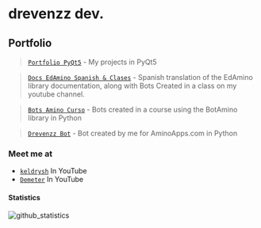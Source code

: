 # drevenzz dev.

## Portfolio

>[`Portfolio PyQt5`](https://github.com/drevenzz/portfolio-pyqt5) - My projects in PyQt5

>[`Docs EdAmino Spanish & Clases`](https://github.com/drevenzz/DocsEdAminoSpanish) - Spanish translation of the EdAmino library documentation, along with Bots Created in a class on my youtube channel.

>[`Bots Amino Curso`](https://github.com/drevenzz/BotsAminoCurso) - Bots created in a course using the BotAmino library in Python

>[`Drevenzz Bot`](https://github.com/drevenzz/drevenzz-bot) - Bot created by me for AminoApps.com in Python

### Meet me at

- [`keldrysh`](https://youtube.com/keldrysh) In YouTube
- [`Demeter`](https://www.youtube.com/channel/UCI5EiIbqc5pvZ1xqQq1YxfA/featured) In YouTube

#### Statistics

![github_statistics](https://github-readme-stats.vercel.app/api?username=drevenzz&show_icons=true&theme=dark&hide_border=true)
